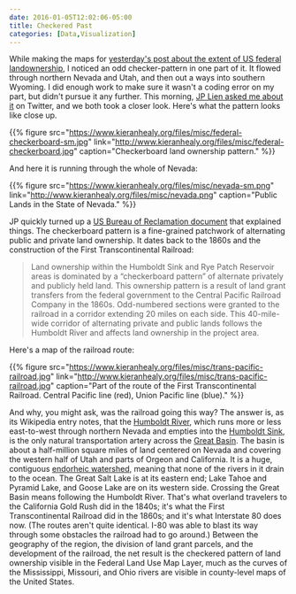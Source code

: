 ```yaml
---
date: 2016-01-05T12:02:06-05:00
title: Checkered Past
categories: [Data,Visualization]
---
```


While making the maps for [yesterday's post about the extent of US federal landownership](http://kieranhealy.org/blog/archives/2016/01/03/the-federal-government-owns-a-lot-of-land/), I noticed an odd checker-pattern in one part of it. It flowed through northern Nevada and Utah, and then out a ways into southern Wyoming. I did enough work to make sure it wasn't a coding error on my part, but didn't pursue it any further. This morning, [JP Lien asked me about it](https://twitter.com/jplien3/status/684397885950177281) on Twitter, and we both took a closer look. Here's what the pattern looks like close up.

{{% figure src="https://www.kieranhealy.org/files/misc/federal-checkerboard-sm.jpg" link="http://www.kieranhealy.org/files/misc/federal-checkerboard.jpg" caption="Checkerboard land ownership pattern." %}}

And here it is running through the whole of Nevada:

{{% figure src="https://www.kieranhealy.org/files/misc/nevada-sm.png" link="http://www.kieranhealy.org/files/misc/nevada.png" caption="Public Lands in the State of Nevada." %}}

JP quickly turned up a [US Bureau of Reclamation document](http://www.usbr.gov/mp/nepa/documentShow.cfm?Doc_ID=1698) that explained things. The checkerboard pattern is a fine-grained patchwork of alternating public and private land ownership. It dates back to the 1860s and the construction of the First Transcontinental Railroad:

> Land ownership within the Humboldt Sink and Rye Patch Reservoir areas is dominated by a “checkerboard pattern” of alternate privately and publicly held land. This ownership pattern is a result of land grant transfers from the federal government to the Central Pacific Railroad Company in the 1860s. Odd-numbered sections were granted to the railroad in a corridor extending 20 miles on each side. This 40-mile-wide corridor of alternating private and public lands follows the Humboldt River and affects land ownership in the project area.

Here's a map of the railroad route:

{{% figure src="https://www.kieranhealy.org/files/misc/trans-pacific-railroad.jpg" link="http://www.kieranhealy.org/files/misc/trans-pacific-railroad.jpg" caption="Part of the route of the First Transcontinental Railroad. Central Pacific line (red), Union Pacific line (blue)." %}}

And why, you might ask, was the railroad going this way? The answer is, as its Wikipedia entry notes, that the [Humboldt River](https://en.wikipedia.org/wiki/Humboldt_River), which runs more or less east-to-west through northern Nevada and empties into the [Humboldt Sink](https://en.wikipedia.org/wiki/Humboldt_Sink), is the only natural transportation artery across the [Great Basin](https://en.wikipedia.org/wiki/Great*Basin). The basin is about a half-million square miles of land centered on Nevada and covering the western half of Utah and parts of Orgeon and California. It is a huge, contiguous [endorheic watershed](https://en.wikipedia.org/wiki/Endorheic*basin), meaning that none of the rivers in it drain to the ocean. The Great Salt Lake is at its eastern end; Lake Tahoe and Pyramid Lake, and Goose Lake are on its western side. Crossing the Great Basin means following the Humboldt River. That's what overland travelers to the California Gold Rush did in the 1840s; it's what the First Transcontinental Railroad did in the 1860s; and it's what Interstate 80 does now. (The routes aren't quite identical. I-80 was able to blast its way through some obstacles the railroad had to go around.) Between the geography of the region, the division of land grant parcels, and the development of the railroad, the net result is the checkered pattern of land ownership visible in the Federal Land Use Map Layer, much as the curves of the Mississippi, Missouri, and Ohio rivers are visible in county-level maps of the United States.
